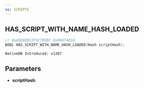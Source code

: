 ```yaml
---
ns: SCRIPTS
---
```

## HAS_SCRIPT_WITH_NAME_HASH_LOADED

```c
// 0xA5D8E0C2F3C7EEBC 0x06674818
BOOL HAS_SCRIPT_WITH_NAME_HASH_LOADED(Hash scriptHash);
```

```
NativeDB Introduced: v1207
```

## Parameters
* **scriptHash**:

